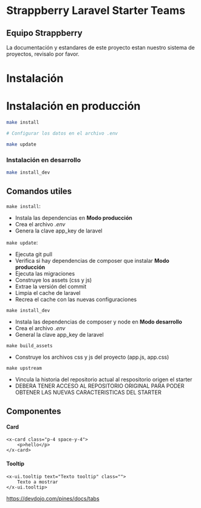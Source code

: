 # Strappberry Laravel Starter Teams

## Equipo Strappberry

La documentación y estandares de este proyecto estan nuestro sistema de proyectos, revisalo por favor.

# Instalación

# Instalación en producción

```bash
make install

# Configurar los datos en el archivo .env

make update
```

### Instalación en desarrollo

```bash
make install_dev
```

## Comandos utiles

`make install`: 
- Instala las dependencias en **Modo producción**
- Crea el archivo _.env_
- Genera la clave app_key de laravel

`make update`:
- Ejecuta git pull
- Verifica si hay dependencias de composer que instalar **Modo producción**
- Ejecuta las migraciones
- Construye los assets (css y js)
- Extrae la versión del commit
- Limpia el cache de laravel
- Recrea el cache con las nuevas configuraciones

`make install_dev`
- Instala las dependencias de composer y node en **Modo desarrollo**
- Crea el archivo _.env_
- General la clave app_key de laravel

`make build_assets`
- Construye los archivos css y js del proyecto (app.js, app.css)

`make upstream`
- Vincula la historia del repositorio actual al respositorio origen el starter
- DEBERA TENER ACCESO AL REPOSITORIO ORIGINAL PARA PODER OBTENER LAS NUEVAS CARACTERISTICAS DEL STARTER

## Componentes

#### Card
```blade
<x-card class="p-4 space-y-4">
    <p>hello</p>
</x-card>
```

#### Tooltip

```blade
<x-ui.tooltip text="Texto tooltip" class="">
    Texto a mostrar
</x-ui.tooltip>
```


https://devdojo.com/pines/docs/tabs
